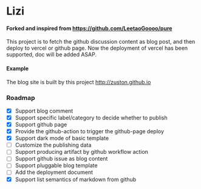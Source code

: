 # Lizi

#### Forked and inspired from https://github.com/LeetaoGoooo/pure

This project is to fetch the github discussion content as blog post, and then deploy to vercel or github page.
Now the deployment of vercel has been supported, doc will be added ASAP.

#### Example
The blog site is built by this project http://zuston.github.io

### Roadmap
- [x] Support blog comment 
- [x] Support specific label/category to decide whether to publish
- [x] Support github page
- [x] Provide the github-action to trigger the github-page deploy
- [x] Support dark mode of basic template
- [ ] Customize the publishing data
- [ ] Support producing artifact by github workflow action
- [ ] Support github issue as blog content
- [ ] Support pluggable blog template
- [ ] Add the deployment document
- [x] Support list semantics of markdown from github